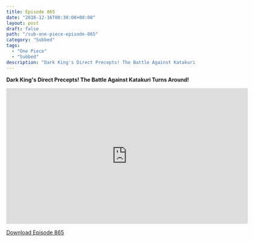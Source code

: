 ```yaml
---
title: Episode 865
date: "2018-12-16T00:30:00+00:00"
layout: post
draft: false
path: "/sub-one-piece-episode-865"
category: "Subbed"
tags:
  - "One Piece"
  - "Subbed"
description: "Dark King's Direct Precepts! The Battle Against Katakuri Turns Around!"
---
```


**Dark King's Direct Precepts! The Battle Against Katakuri Turns Around!**

<iframe width="640" height="360" src="https://www.rapidvideo.com/e/G6FRPHD9G2" frameborder="0" marginwidth=0 marginheight=0 scrolling=no allowfullscreen></iframe>

<a href="http://ouo.io/qs/eCodkFEQ?s=https://rapidvid.to/d/https://www.rapidvideo.com/e/G6FRPHD9G2">Download Episode 865</a>
